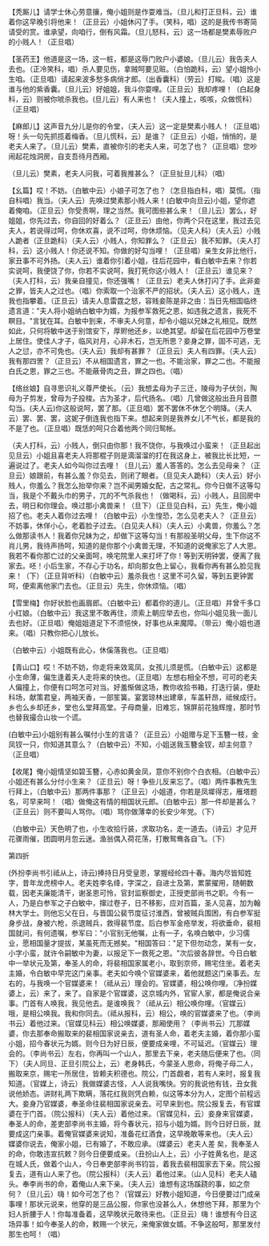 <!-- { "loadSidebar": true } -->
【秃厮儿】请学士休心劳意攘，俺小姐则是作耍难当。（旦儿和打正旦科，云）谁着你这早晚引将他来！（正旦云）小姐休闪了手。（笑科，唱）这的是我传书寄简请受的赏。谁承望，向咱行，倒有风霜。（旦儿怒科，云）这一场都是樊素辱败户的小贱人！（正旦唱）

【圣药王】他道是这一场，这一桩，都是这辱门败户小婆娘。（旦儿云）我告夫人去也。（正冷笑科，唱）杀人要见伤，拿贼呵要见赃。（白怕跪科，云）望小姐怜小生咱。（正旦唱）请起来波多愁多病俏才郎。（出香囊科）（劳云）打睃。（唱）这是谁与他的紫香囊。（旦儿云）好姐姐，我斗你耍哩。（正旦云）我却疼哩！（白起身科，云）则被你唬杀我也。(旦儿云）有人来也！（夫人撞上，咳咳，众做慌科）（正旦唱）

【麻郎儿】这声音九分儿是你的令堂，（夫人云）这一定是樊素小贱人！（正旦唱）呀！头一句先抓揽着梅香。（旦儿慌科，云）是谁？（正旦云）小姐，悄悄的，是老夫人来了。（旦儿云）樊素，直被你引的老夫人来，可怎了也？（正旦唱）您吵闹起花烛洞房，自支吾待月西厢。

（旦儿云）樊素，老夫人问我，可着我推甚么？（正旦扯旦儿科）（唱）

【幺篇】哎！不妨。（白敏中云）小娘子可怎了也？（怎旦指白科，唱）莫慌。（指自科唱）我当。（夫人云）先唤过樊素那小贱人来！(白敏中向旦云)小姐，望你遮着俺咱。（正旦云）你受责啊，理之当然。我可图些甚么来！（旦儿云）罢么，好姐姐，你先过去，你自回的好着么？（正旦云）由他，你两个只在这里，我过去见夫人，若说得过呵，你休欢喜，说不过呵，你休烦恼。（见夫人科）（夫人云）小贱人跪者（正旦跪科）（夫人云）小贱人，你知罪么？（正旦云）我不知罪。（夫人打科，云）这小贱人！你还说不知。你做的好勾当哩！（正旦唱）亲生女非比他行，家丑事不可外扬。（夫人云）谁着你引着小姐，往后花园中，看白敏中去来？你若实说呵，我便饶了你，你若不实说呵，我打死你这小贱人！（正旦云）谁见来？（夫人打科，云）我亲自撞见，你还强嘴！（正旦云）老夫人休打闪了手。此非妾之罪，皆夫人之过也。（唱）你索取一个治家不严的招状。（夫人云）这小贱人，连我也指攀着。（正旦云）请夫人息雷霆之怒，容贱妾陈是非之由：当日先相国临终遗言道："夫人将小姐纳白敏中为婿，为报参军救死之恩，如违我之遗言，我死不瞑目。"言犹在耳。白敏中到来，不审夫人何意，却令小姐以兄妹之礼相见。既然如此，只何将敏中送于别馆安下，厚赆他还乡，以绝其望。却留在后花园中万卷堂上居住。使佳人才子，临风对月，心非木石，岂无所思？妾身之罪，固不可逃，无人之愆，亦不可免也。（夫人云）我却有甚罪？（正旦云）夫人有四罪。（夫人云）我有那四罟？（正旦云）不从相国遗言，罪之一也。不能治家，罪之二也。不能报白氏之恩，罪之三也。不能蔽骨肉之丑，罪之四也。（唱）

【络丝娘】自寻思识礼义尊严使长。（云）我想孟母为子三迁，陵母为子伏剑，陶母为子剪发，曾母为子投梭。古为圣才，后代扬名。（唱）几曾做这般出丑月音臜勾当。(夫人云)你这般说呵，罢了那。（正旦唱）罢不罢休不休乞个明降。（夫人云）罢、罢、罢，这妮子倒连我也指下来。想起来则是我养女儿不气长，都是我的不是了也。（正旦唱）既恁的呵只合着他两个同归鸳帐。

（夫人打科，云）小贱人，倒只由你那！我不饶你，与我唤过小蛮来！（正旦起出见旦云）小姐且喜老夫人将那棍子则是滴溜溜的打在我这身上，被我比长比短，一遍说过了。老夫人如今叫你过去哩！（旦儿云）羞人答答的。怎么去见母亲？（正旦云）娘跟前，有甚么羞？你见去，则闭了眼者。（旦见夫人跪科）（夫人云）好小贱人，你羞么？我怎么抬举你来？岂不闻男婚女配，古之常礼。你今日做不这等勾当，我是个不戴头巾的男子，兀的不气杀我也！（做喝科，云）小贱人，且回房中去，明日和你理会。唤过那小禽兽来！（旦下）（正旦见白科，云）先生，俺小姐招了也。老夫人着你过去哩！（白敏中云）小生惶恐，怎么见老夫人？（正旦云）不妨事，休佯小心，老着脸子过去。（白见夫人科）（夫人云）小禽兽，你羞么？怎么做那读书人！我着你兄妹为之，却做下这等勾当！有那般圣明父母，生下你这不肖儿男，我待声扬呵，知道的是你那个小禽兽无理，不知道的说俺家忘了人大恩。我若不看你那亡过的父亲面呵，唤宅院里人来打坏了你！等到天明钟罢，便离了我家去。呸！小后生家，不存心于功名，却向那女色上留心，我看你再有甚么脸见我来！（下）（正旦背听科）（白敏中云）羞杀我也！这里不可久留，等到五更钟罢呵，便索离他家门去也。（正旦云）先生，你休烦恼。（唱）

【雪里梅】你好状脸也画眉郎。（白敏中云）都着你的道儿。（正旦唱）并曾千多口小红娘。（白敏中云）我这里不敢再住，须索上朝应举去也，你叫小姐见我一面儿去也好。（正旦唱）俺姐姐道足下不须悒怏，好事也从来魔障。（带云）俺小姐也道来。（唱）只教你把心儿放长。

（白敏中云）小姐既有此心，休傒落我也。（正旦唱）

【青山口】哎！不妨不妨，你走将来效鸾凤，女孩儿须是慌。（白敏中云）这都是小生命薄，偏生逢着夫人走将来的快也。（正旦唱）左想右相全不想，可可的老夫人偏撞上，你便有口呵怎可对当。好羞惭做这场，教你收拾书箱，打迭行装，便赴科场，献策君皇，两袖天香，一部笙簧。宴罢琼林出建章，车盖轩昂，祗候成行。乡也么乡却还乡，堂也么堂拜高堂。子母商量，旧难忘，锦屏前花独辉煌，那时节也替我撮合山妆一个谎。

(白敏中云)小姐别有甚么嘱付小生的言语？（正旦云）小姐赠与足下玉簪一枝，金凤钗一只，你知道其意么？（白敏中云）不知，小姐送我玉簪金钗，却主何意？（正旦唱）

【收尾】俺小姐情坚如碧玉簪，心赤如黄金凤，意你不别你个白衣相。（白敏中云）小姐还有甚么分付小生来？（正旦云）呀！争些儿反来忘了。（唱）两件事教先生行拜上，（白敏中云）那两件事那？（正旦云）小姐道，你若是凤墀得志，雁塔题名，可早来呵！（唱）做俺这有情的相国状元郎。（白敏中云）那一件却是甚么？（正旦云）则不要叫人骂你。（唱）骂你做薄幸的长安少年党。（下）

（白敏中云）天色明了也，小生收拾行装，求取功名，走一道去。（诗云）才见开花骤雨催，团圆明月忽云迷。渔翁偶入荷花荡，打散鸳鸯各自飞。（下）

第四折

(外扮李尚书引祗从上，诗云)捧持日月受皇恩，掌握经纶四十春。海内尽皆知姓字，昔年龙虎榜中人。老夫姓李名绛，字深之，自进士及第，累蒙擢用，随朝数载，因老夫廉能清干，谢圣恩可怜，官封监察御史，正授吏部尚书之职。今有一人，乃是白参军之子白敏中，撺过卷子，日不移影，应对百篇，圣人见喜，加为翰林大学士。则他忘父在日，与晋国公裴节度征讨淮西，曾被贼兵围困，有白参军挺身步战，身被六枪，杀退贼兵，救得裴节度。后白参军金疮举发，将欲垂命，裴相国就问，有何遗嘱，参军曰："小官别无他嘱，止有一子，名唤白敏中，少习儒业，愿相国量才提拔，某虽死而无撼矣。"相国答曰："足下但勿动念，某有一女，小字小蛮，就许令嗣敏中为妻，以报足下一救死之恩。"次后彼各辞世。今日白敏中一举状元及第，奉圣人的命，将裴相国家属老小，取到京师，赐宅住坐。着老夫主婚，令白敏中早完这门亲事。老夫如今唤个官媒婆来，着他就题这门亲事去。左右的，与我唤一个官媒婆来！（祗从云）理会的。官媒婆，相公唤你哩。（净扮媒婆上，云）来了，来了。自家是个官媒婆，这京城内外，官宦人家，都是俺说合亲事。门首有人唤我，我见他去。是谁唤我？（祗从云）相公唤你哩。（官媒云）哦，是相公唤我。我和你同去。（祗从报科，云）相公，唤的官媒婆来了也。（李尚书云）着他过来。（官媒见科云）相公唤媒婆，那厢使用？（李尚书云）兀那媒婆，你去那奉命搬取来的裴相国家说亲去，道有圣人命，着老夫主婚，着你那小蛮小姐，招今春状元为婿。则今日为好日辰，便要成亲哩，不可延迟。（官媒云）理会的。（李尚书云）左右，你再叫一个山人，那里去下亲，老夫随后便来了也。（同下）（夫人同旦、正旦引院公上，云）老身韩氏，今蒙圣人恩命，将俺子母二人，搬取来京，赐宅一所居住，皆赖夫积德也。院公，门首觑者，若有人来时，报复我知道。（官媒上，诗云）我做媒婆古怪，人人说我嘴快。穷的我说他有钱，丑女我说他娇态。讲财礼两下欺瞒，落花红我则凭白赖，似这等本分为人，定图个前程远大。妾身乃官媒婆，奉圣命往裴相国家说亲去。可早来到也。院公报复去，有官媒婆在于门首。（院公报科）（夫人云）着他过来。（官媒见科，云）妾身来官媒婆，奉圣人的命，差吏部李尚书主婚，将今春状元，招与小姐为婿。则今日好日辰，就要成这门亲事。着俺官媒婆来说知，准备花红酒食，这早晚敢等来也。（夫人云）媒婆你说去，俺家小姐，已有婚了，不敢应承。（媒婆云）老夫人差
矣，我奉圣人的命，你敢违宣抗敕？则今日便要成亲。（丑扮山人上，云）小子姓黄名也，是这在城人氏，做着个山人，今日奉吏部李尚书钧旨，着我去裴相国家去下亲。院公报复去，道有山人来了也。（院公报科）（夫人云）着他过来。（山人见科）老夫人磕头。奉李尚书的命，着俺山人来下亲。（夫人云）谁想有这场蹊跷的事，如之奈何？（旦儿云）嗨！如今可怎了也？（官媒云）好教小姐知道，今日便要过门成亲事哩！那状元说来，他穿的是三品公服，你家也没甚么人，休想他下拜，那里为个妇人折腰于人！你每准备着，这早晚状元敢待来也。（正旦云）嗨！谁想有今日这场异事！如今奉圣人的命，敕赐一个状元，来俺家做女婿。不争这般呵，那里发付那生也呵！（唱）

